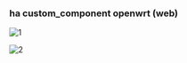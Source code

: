 ### ha custom_component openwrt (web)


![1](https://user-images.githubusercontent.com/16587914/202395177-f0adb147-ae95-4b8a-848e-bb344d66c465.jpg)

![2](https://user-images.githubusercontent.com/16587914/205047507-856a13b3-658e-4537-b534-58140f7a1eea.jpg)
